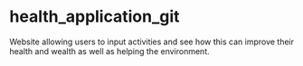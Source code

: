 # health_application_git
Website allowing users to input activities and see how this can improve their health and wealth as well as helping the environment.
